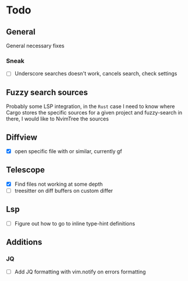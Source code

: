 # Todo

## General

General necessary fixes

### Sneak

- [ ] Underscore searches doesn't work, cancels search, check settings

## Fuzzy search sources

Probably some LSP integration, in the `Rust` case I need to know where Cargo stores the specific sources for a given project and fuzzy-search in there,
I would like to NvimTree the sources

## Diffview

- [x] open specific file with <C-ENTER> or similar, currently <C-w>gf


## Telescope

- [x] Find files not working at some depth
- [ ] treesitter on diff buffers on custom differ

## Lsp

- [ ] Figure out how to go to inline type-hint definitions


## Additions

### JQ

- [ ] Add JQ formatting with vim.notify on errors formatting

